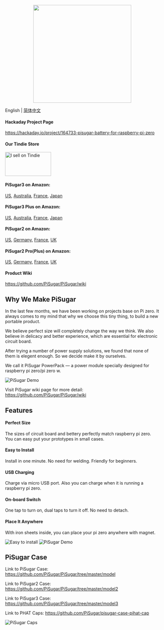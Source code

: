 <p align="center">
  <img width="320" src="https://raw.githubusercontent.com/JdaieLin/PiSugar/master/logo.jpg">
</p>

English | [简体中文](./README.zh-CN.md)

#### Hackaday Project Page

https://hackaday.io/project/164733-pisugar-battery-for-raspberry-pi-zero

#### Our Tindie Store

<a href="https://www.tindie.com/stores/pisugar/?ref=offsite_badges&utm_source=sellers_Pisugar&utm_medium=badges&utm_campaign=badge_medium"><img src="https://d2ss6ovg47m0r5.cloudfront.net/badges/tindie-mediums.png" alt="I sell on Tindie" width="150" height="78"></a>

#### PiSugar3 on Amazon:
<a href="https://www.amazon.com/dp/B09MJ8SCGD?ref=github" target="_blank">US</a>, 
<a href="https://www.amazon.com.au/dp/B09QLZ3QHN?ref=myi_title_dp" target="_blank">Australia</a>, 
<a href="https://www.amazon.fr/dp/B09QS12N1W?ref=myi_title_dp" target="_blank">France</a>, 
<a href="http://www.amazon.co.jp/dp/B09QRQPWYC?ref=myi_title_dp" target="_blank">Japan</a>

#### PiSugar3 Plus on Amazon:
<a href="https://www.amazon.com/dp/B09MJ876FW?ref=myi_title_dp" target="_blank">US</a>, 
<a href="https://www.amazon.com.au/dp/B09QLZC3TB?ref=myi_title_dp" target="_blank">Australia</a>, 
<a href="https://www.amazon.fr/dp/B09QRS666Y?ref=myi_title_dp" target="_blank">France</a>, 
<a href="https://www.amazon.co.jp/dp/B09QRY2KNG?ref=myi_title_dp" target="_blank">Japan</a>

#### PiSugar2 on Amazon:
<a href="https://www.amazon.com/dp/B08D678XPR" target="_blank">US</a>, 
<a href="https://www.amazon.de/dp/B08D678XPR" target="_blank">Germany</a>, 
<a href="https://www.amazon.fr/dp/B08D678XPR" target="_blank">France</a>, 
<a href="https://www.amazon.co.uk/dp/B08D678XPR" target="_blank">UK</a>

#### PiSugar2 Pro(Plus) on Amazon:
<a href="https://www.amazon.com/dp/B08D8PPCKN" target="_blank">US</a>, 
<a href="https://www.amazon.de/dp/B08D8PPCKN" target="_blank">Germany</a>, 
<a href="https://www.amazon.fr/dp/B08D8PPCKN" target="_blank">France</a>, 
<a href="https://www.amazon.co.uk/dp/B08D8PPCKN" target="_blank">UK</a>

#### Product Wiki

https://github.com/PiSugar/PiSugar/wiki

## Why We Make PiSugar

In the last few months, we have been working on projects base on Pi zero. It always comes to my mind that why we choose this tiny thing, to build a new portable product.

We believe perfect size will completely change the way we think.
We also believe in delicacy and better experience, which are essential for electronic circuit board.

After trying a number of power supply solutions, we found that none of them is elegent enough.
So we decide make it by ourselves. 

We call it PiSugar PowerPack — a power module specially designed for raspberry pi zero/pi zero w.

![PiSugar Demo](https://raw.githubusercontent.com/JdaieLin/PiSugar/master/demo.gif)

Visit PiSugar wiki page for more detail: https://github.com/PiSugar/PiSugar/wiki

## Features

#### Perfect Size
The sizes of circuit board and bettery perfectly match raspberry pi zero. You can easy put your prototypes in small cases.

#### Easy to Install
Install in one minute. No need for welding. Friendly for beginners.

#### USB Charging
Charge via micro USB port. Also you can charge when it is running a raspberry pi zero.

#### On-board Switch
One tap to turn on, dual taps to turn it off. No need to detach.

#### Place It Anywhere
With iron sheets inside, you can place your pi zero anywhere with magnet.

![Easy to install](https://raw.githubusercontent.com/JdaieLin/PiSugar/master/installation.gif)
![PiSugar Demo](https://raw.githubusercontent.com/JdaieLin/PiSugar/master/demo2.png)


## PiSugar Case

Link to PiSugar Case: https://github.com/PiSugar/PiSugar/tree/master/model

Link to PiSugar2 Case: https://github.com/PiSugar/PiSugar/tree/master/model2

Link to PiSugar3 Case: https://github.com/PiSugar/PiSugar/tree/master/model3

Link to PHAT Caps: https://github.com/PiSugar/pisugar-case-pihat-cap

![PiSugar Caps](https://github.com/PiSugar/pisugar-case-pihat-cap/blob/master/gallery_w.jpg?raw=true)

